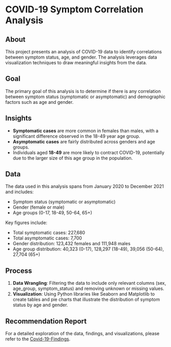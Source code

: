 # COVID-19 Symptom Correlation Analysis

## About

This project presents an analysis of COVID-19 data to identify correlations between symptom status, age, and gender. The analysis leverages data visualization techniques to draw meaningful insights from the data.

## Goal

The primary goal of this analysis is to determine if there is any correlation between symptom status (symptomatic or asymptomatic) and demographic factors such as age and gender.

## Insights

- **Symptomatic cases** are more common in females than males, with a significant difference observed in the 18-49 year age group.
- **Asymptomatic cases** are fairly distributed across genders and age groups.
- Individuals aged **18-49** are more likely to contract COVID-19, potentially due to the larger size of this age group in the population.

## Data

The data used in this analysis spans from January 2020 to December 2021 and includes:
- Symptom status (symptomatic or asymptomatic)
- Gender (female or male)
- Age groups (0-17, 18-49, 50-64, 65+)

Key figures include:
- Total symptomatic cases: 227,680
- Total asymptomatic cases: 7,700
- Gender distribution: 123,432 females and 111,948 males
- Age group distribution: 40,323 (0-17), 128,297 (18-49), 39,056 (50-64), 27,704 (65+)

## Process

1. **Data Wrangling**: Filtering the data to include only relevant columns (sex, age_group, symptom_status) and removing unknown or missing values.
2. **Visualization**: Using Python libraries like Seaborn and Matplotlib to create tables and pie charts that illustrate the distribution of symptom status by age and gender.

## Recommendation Report

For a detailed exploration of the data, findings, and visualizations, please refer to the [Covid-19-Findings](./Covid-19-Findings.pdf).

